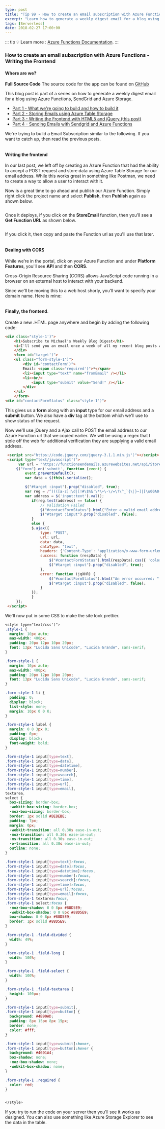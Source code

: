```yaml
---
type: post
title: "Tip 99 - How to create an email subscription with Azure Functions - writing the frontend"
excerpt: "Learn how to generate a weekly digest email for a blog using Azure Functions, SendGrid and Azure Storage"
tags: [Serverless]
date: 2018-02-27 17:00:00
---
```


::: tip
:bulb: Learn more : [Azure Functions Documentation](https://docs.microsoft.com/azure/azure-functions/?WT.mc_id=docs-azuredevtips-azureappsdev).
:::

### How to create an email subscription with Azure Functions - Writing the Frontend

#### Where are we?

**Full Source Code** The source code for the app can be found on [GitHub](https://github.com/mbcrump/EmailSubscription?WT.mc_id=github-azuredevtips-azureappsdev)


This blog post is part of a series on how to generate a weekly digest email for a blog using Azure Functions, SendGrid and Azure Storage.

* [Part 1 - What we're going to build and how to build it](https://microsoft.github.io/AzureTipsAndTricks/blog/tip97.html)
* [Part 2 - Storing Emails using Azure Table Storage](https://microsoft.github.io/AzureTipsAndTricks/blog/tip98.html)
* [Part 3 - Writing the Frontend with HTML5 and jQuery (this post)](https://microsoft.github.io/AzureTipsAndTricks/blog/tip99.html)
* [Part 4 - Sending Emails with Sendgrid and Azure Functions](https://microsoft.github.io/AzureTipsAndTricks/blog/tip100.html)

We're trying to build a Email Subscription similar to the following. If you want to catch up, then read the previous posts.

<img :src="$withBase('/files/emailsub1.png')">

#### Writing the frontend

In our last post, we left off by creating an Azure Function that had the ability to accept a POST request and store data using Azure Table Storage for our email address. While this works great in something like Postman, we need to create a way to allow a user to interact with it.

Now is a great time to go ahead and publish our Azure Function. Simply right click the project name and select **Publish**, then **Publish** again as shown below.

<img :src="$withBase('/files/emailsub8.png')">

Once it deploys, if you click on the **StoreEmail** function, then you'll see a **Get Function URL** as shown below.

<img :src="$withBase('/files/emailsub9.png')">

If you click it, then copy and paste the Function url as you'll use that later.

<img :src="$withBase('/files/emailsub10.png')">

#### Dealing with CORS

While we're in the portal, click on your Azure Function and under **Platform Features**, you'll see **API** and then **CORS**.

Cross-Origin Resource Sharing (CORS) allows JavaScript code running in a browser on an external host to interact with your backend.


Since we'll be moving this to a web host shorly, you'll want to specify your domain name. Here is mine:

<img :src="$withBase('/files/emailsub11.png')">

#### Finally, the frontend.

Create a new .HTML page anywhere and begin by adding the following code:

```html
<div class="style-1')">
    <h1>Subscribe to Michael's Weekly Blog Digest</h1>
    <i>I'll send you an email once a week of all my recent blog posts and notable Azure news.</i>
    </div>
    <form id="target')">
    <ul class="form-style-1')">
        <div id="contactForm')">
        Email: <span class="required')">*</span>
        <li><input type="text" name="fromEmail" /></li>
        <li><br/>
            <input type="submit" value="Send!" /></li>
        </div>
    </ul>
    </form>
<div id="contactFormStatus" class="style-1')">
```

This gives us a **form** along with an **input** type for our email address and a **submit** button. We also have a **div** tag at the bottom which we'll use to show status of the request.

Now we'll use jQuery and a Ajax call to POST the email address to our Azure Function url that we copied earlier. We will be using a regex that I stole off the web for additional verification they are supplying a valid email address.

```html
 <script src="https://code.jquery.com/jquery-3.1.1.min.js')"></script>
 <script type="text/javascript')">
      var url = "https://functionsendemails.azurewebsites.net/api/StoreEmail?code=hKngrr6sq35GJ8cb6al4K6oP0cRphKNDMXpLrCtoNCJzM0ZDwJNkJQ==";
     $("form").on('submit', function (event) {
         event.preventDefault();
         var data = $(this).serialize();

         $("#target :input").prop("disabled", true);
         var reg = /^((([a-z]|\d|[!#\$%&'\*\+\-\/=\?\^_`{\|}~]|[\u00A0-\uD7FF\uF900-\uFDCF\uFDF0-\uFFEF])+(\.([a-z]|\d|[!#\$%&'\*\+\-\/=\?\^_`{\|}~]|[\u00A0-\uD7FF\uF900-\uFDCF\uFDF0-\uFFEF])+)*)|((\x22)((((\x20|\x09)*(\x0d\x0a))?(\x20|\x09)+)?(([\x01-\x08\x0b\x0c\x0e-\x1f\x7f]|\x21|[\x23-\x5b]|[\x5d-\x7e]|[\u00A0-\uD7FF\uF900-\uFDCF\uFDF0-\uFFEF])|(\\([\x01-\x09\x0b\x0c\x0d-\x7f]|[\u00A0-\uD7FF\uF900-\uFDCF\uFDF0-\uFFEF]))))*(((\x20|\x09)*(\x0d\x0a))?(\x20|\x09)+)?(\x22)))@((([a-z]|\d|[\u00A0-\uD7FF\uF900-\uFDCF\uFDF0-\uFFEF])|(([a-z]|\d|[\u00A0-\uD7FF\uF900-\uFDCF\uFDF0-\uFFEF])([a-z]|\d|-|\.|_|~|[\u00A0-\uD7FF\uF900-\uFDCF\uFDF0-\uFFEF])*([a-z]|\d|[\u00A0-\uD7FF\uF900-\uFDCF\uFDF0-\uFFEF])))\.)+(([a-z]|[\u00A0-\uD7FF\uF900-\uFDCF\uFDF0-\uFFEF])|(([a-z]|[\u00A0-\uD7FF\uF900-\uFDCF\uFDF0-\uFFEF])([a-z]|\d|-|\.|_|~|[\u00A0-\uD7FF\uF900-\uFDCF\uFDF0-\uFFEF])*([a-z]|[\u00A0-\uD7FF\uF900-\uFDCF\uFDF0-\uFFEF])))\.?$/i
         var address = $('input:text').val();
            if(reg.test(address) == false) {
                // Validation Failed
                $("#contactFormStatus").html("Enter a valid email address").css({ 'color': 'red', 'font-size': '110%' });;
                $("#target :input").prop("disabled", false);
            }
            else {
            $.ajax({
                type: "POST",
                url: url,
                data: data,
                dataType: "text",
                headers: {'Content-Type': 'application/x-www-form-urlencoded'},
                success: function (respData) {
                    $("#contactFormStatus").html(respData).css({ 'color': 'green', 'font-size': '100%' });;
                    $("#target :input").prop("disabled", true);
                },
                error: function (jqXHR) {
                    $("#contactFormStatus").html("An error occurred: " + jqXHR.responseText).css({ 'color': 'red', 'font-size': '110%' });;
                    $("#target :input").prop("disabled", false);
                }
            });
            }
     });
 </script>
```

We'll now put in some CSS to make the site look prettier.

```css
<style type="text/css')">
.style-1 {
  margin: 10px auto;
  max-width: 400px;
  padding: 20px 12px 10px 20px;
  font: 13px "Lucida Sans Unicode", "Lucida Grande", sans-serif;
}

.form-style-1 {
  margin: 10px auto;
  max-width: 400px;
  padding: 20px 12px 10px 20px;
  font: 13px "Lucida Sans Unicode", "Lucida Grande", sans-serif;
}

.form-style-1 li {
  padding: 0;
  display: block;
  list-style: none;
  margin: 10px 0 0 0;
}

.form-style-1 label {
  margin: 0 0 3px 0;
  padding: 0px;
  display: block;
  font-weight: bold;
}

.form-style-1 input[type=text],
.form-style-1 input[type=date],
.form-style-1 input[type=datetime],
.form-style-1 input[type=number],
.form-style-1 input[type=search],
.form-style-1 input[type=time],
.form-style-1 input[type=url],
.form-style-1 input[type=email],
textarea,
select {
  box-sizing: border-box;
  -webkit-box-sizing: border-box;
  -moz-box-sizing: border-box;
  border: 1px solid #BEBEBE;
  padding: 7px;
  margin: 0px;
  -webkit-transition: all 0.30s ease-in-out;
  -moz-transition: all 0.30s ease-in-out;
  -ms-transition: all 0.30s ease-in-out;
  -o-transition: all 0.30s ease-in-out;
  outline: none;
}

.form-style-1 input[type=text]:focus,
.form-style-1 input[type=date]:focus,
.form-style-1 input[type=datetime]:focus,
.form-style-1 input[type=number]:focus,
.form-style-1 input[type=search]:focus,
.form-style-1 input[type=time]:focus,
.form-style-1 input[type=url]:focus,
.form-style-1 input[type=email]:focus,
.form-style-1 textarea:focus,
.form-style-1 select:focus {
  -moz-box-shadow: 0 0 8px #88D5E9;
  -webkit-box-shadow: 0 0 8px #88D5E9;
  box-shadow: 0 0 8px #88D5E9;
  border: 1px solid #88D5E9;
}

.form-style-1 .field-divided {
  width: 49%;
}

.form-style-1 .field-long {
  width: 100%;
}

.form-style-1 .field-select {
  width: 100%;
}

.form-style-1 .field-textarea {
  height: 100px;
}

.form-style-1 input[type=submit],
.form-style-1 input[type=button] {
  background: #4B99AD;
  padding: 8px 15px 8px 15px;
  border: none;
  color: #fff;
}

.form-style-1 input[type=submit]:hover,
.form-style-1 input[type=button]:hover {
  background: #4691A4;
  box-shadow: none;
  -moz-box-shadow: none;
  -webkit-box-shadow: none;
}

.form-style-1 .required {
  color: red;
}


</style>
```

If you try to run the code on your server then you'll see it works as designed. You can also use something like Azure Storage Explorer to see the data in the table.

<img :src="$withBase('/files/emailsub-newdemo.gif')">

